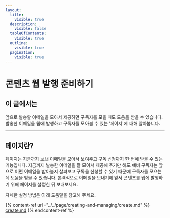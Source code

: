 ```yaml
---
layout:
  title:
    visible: true
  description:
    visible: false
  tableOfContents:
    visible: true
  outline:
    visible: true
  pagination:
    visible: true
---
```


# 콘텐츠 웹 발행 준비하기

## 이 글에서는

앞으로 발송할 이메일을 모아서 제공하면 구독자를 모을 때도 도움을 받을 수 있습니다. 발송한 이메일을 웹에 발행하고 구독자를 모아볼 수 있는 '페이지'에 대해 알아봅니다.

***

## 페이지란?

페이지는 지금까지 보낸 이메일을 모아서 보여주고 구독 신청까지 한 번에 받을 수 있는 기능입니다. 지금까지 발송한 이메일을 잘 모아서 제공해 주기만 해도 예비 구독자는 앞으로 어떤 이메일을 받아볼지 살펴보고 구독을 신청할 수 있기 때문에 구독자를 모으는 데 도움을 받을 수 있습니다. 본격적으로 이메일을 보내기에 앞서 콘텐츠를 웹에 발행하기 위해 페이지를 설정한 뒤 보내보세요.&#x20;

자세한 설정 방법은 아래 도움말을 참고해 주세요.

{% content-ref url="../../page/creating-and-managing/create.md" %}
[create.md](../../page/creating-and-managing/create.md)
{% endcontent-ref %}

